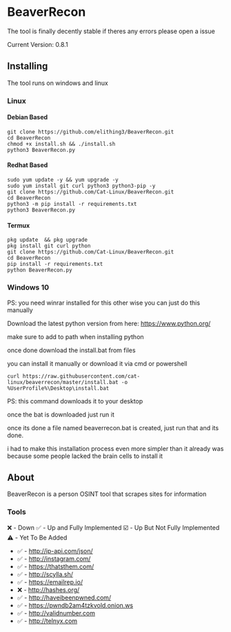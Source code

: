 # BeaverRecon
The tool is finally decently stable if theres any errors please open a issue

Current Version: 0.8.1

## Installing
The tool runs on windows and linux 

### Linux

#### Debian Based
```
git clone https://github.com/elithing3/BeaverRecon.git
cd BeaverRecon
chmod +x install.sh && ./install.sh
python3 BeaverRecon.py
```

#### Redhat Based
```
sudo yum update -y && yum upgrade -y
sudo yum install git curl python3 python3-pip -y
git clone https://github.com/Cat-Linux/BeaverRecon.git
cd BeaverRecon
python3 -m pip install -r requirements.txt
python3 BeaverRecon.py
```
#### Termux
```
pkg update  && pkg upgrade
pkg install git curl python
git clone https://github.com/Cat-Linux/BeaverRecon.git
cd BeaverRecon
pip install -r requirements.txt
python BeaverRecon.py
```

### Windows 10
PS: you need winrar installed for this other wise you can just do this manually

Download the latest python version from here: https://www.python.org/

make sure to add to path when installing python

once done download the install.bat from files

you can install it manually or download it via cmd or powershell

```
curl https://raw.githubusercontent.com/cat-linux/beaverrecon/master/install.bat -o %UserProfile%\Desktop\install.bat
```
PS: this command downloads it to your desktop

once the bat is downloaded just run it

once its done a file named beaverrecon.bat is created, just run that and its done.

i had to make this installation process even more simpler than it already was because some people lacked the brain cells to install it

## About
BeaverRecon is a person OSINT tool that scrapes sites for information

### Tools
❌ - Down 
✅ - Up and Fully Implemented 
☑️ - Up But Not Fully Implemented
⚠️ - Yet To Be Added

- ✅ - http://ip-api.com/json/
- ✅ - http://instagram.com/
- ✅ - https://thatsthem.com/
- ✅ - http://scylla.sh/
- ✅ - https://emailrep.io/
- ❌ - http://hashes.org/
- ✅ - http://haveibeenpwned.com/
- ✅ - https://pwndb2am4tzkvold.onion.ws
- ✅ - http://validnumber.com
- ✅ - http://telnyx.com
